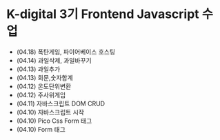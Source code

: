 # K-digital 3기 Frontend Javascript 수업  
+ (04.18) 폭탄게임, 파이어베이스 호스팅
+ (04.14) 과일삭제, 과일바꾸기
+ (04.13) 과일추가  
+ (04.13) 회문,숫자합계  
+ (04.12) 온도단위변환  
+ (04.12) 주사위게임  
+ (04.11) 자바스크립트 DOM CRUD  
+ (04.10) 자바스크립트 시작  
+ (04.10) Pico Css Form 태그  
+ (04.10) Form 태그  
